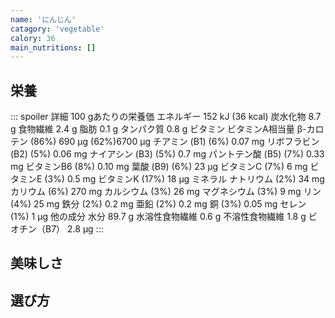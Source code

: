 ```yaml
---
name: 'にんじん'
catagory: 'vegetable'
calory: 36
main_nutritions: []
---
```


## 栄養

::: spoiler 詳細
100 gあたりの栄養価
エネルギー	152 kJ (36 kcal)
炭水化物
8.7 g
食物繊維	2.4 g
脂肪
0.1 g
タンパク質
0.8 g
ビタミン
ビタミンA相当量
β-カロテン
(86%) 690 μg
(62%)6700 μg
チアミン (B1)	(6%) 0.07 mg
リボフラビン (B2)	(5%) 0.06 mg
ナイアシン (B3)	(5%) 0.7 mg
パントテン酸 (B5)	(7%) 0.33 mg
ビタミンB6	(8%) 0.10 mg
葉酸 (B9)	(6%) 23 μg
ビタミンC	(7%) 6 mg
ビタミンE	(3%) 0.5 mg
ビタミンK	(17%) 18 μg
ミネラル
ナトリウム	(2%) 34 mg
カリウム	(6%) 270 mg
カルシウム	(3%) 26 mg
マグネシウム	(3%) 9 mg
リン	(4%) 25 mg
鉄分	(2%) 0.2 mg
亜鉛	(2%) 0.2 mg
銅	(3%) 0.05 mg
セレン	(1%) 1 μg
他の成分
水分	89.7 g
水溶性食物繊維	0.6 g
不溶性食物繊維	1.8 g
ビオチン（B7）	2.8 µg
:::

## 美味しさ

## 選び方
